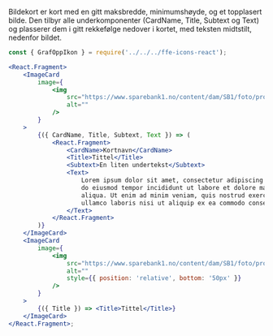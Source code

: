Bildekort er kort med en gitt maksbredde, minimumshøyde, og et topplasert bilde.
Den tilbyr alle underkomponenter (CardName, Title, Subtext og Text) og plasserer dem i
gitt rekkefølge nedover i kortet, med teksten midtstilt, nedenfor bildet.

```jsx
const { GrafOppIkon } = require('../../../ffe-icons-react');

<React.Fragment>
    <ImageCard
        image={
            <img
                src="https://www.sparebank1.no/content/dam/SB1/foto/profilbilder-liggende/ung-i-sofa.jpg.thumb.1280.1280.jpg"
                alt=""
            />
        }
    >
        {({ CardName, Title, Subtext, Text }) => (
            <React.Fragment>
                <CardName>Kortnavn</CardName>
                <Title>Tittel</Title>
                <Subtext>En liten undertekst</Subtext>
                <Text>
                    Lorem ipsum dolor sit amet, consectetur adipiscing elit, sed
                    do eiusmod tempor incididunt ut labore et dolore magna
                    aliqua. Ut enim ad minim veniam, quis nostrud exercitation
                    ullamco laboris nisi ut aliquip ex ea commodo consequat.
                </Text>
            </React.Fragment>
        )}
    </ImageCard>
    <ImageCard
        image={
            <img
                src="https://www.sparebank1.no/content/dam/SB1/foto/profilbilder-liggende/ung-i-sofa.jpg.thumb.1280.1280.jpg"
                alt=""
                style={{ position: 'relative', bottom: '50px' }}
            />
        }
    >
        {({ Title }) => <Title>Tittel</Title>}
    </ImageCard>
</React.Fragment>;
```
